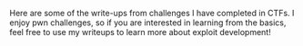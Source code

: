 Here are some of the write-ups from challenges I have completed in CTFs. I enjoy pwn challenges, so if you are interested in learning from the basics, feel free to use my writeups to learn more about exploit development!
